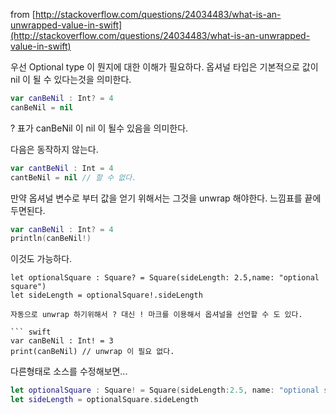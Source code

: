 
from [http://stackoverflow.com/questions/24034483/what-is-an-unwrapped-value-in-swift](http://stackoverflow.com/questions/24034483/what-is-an-unwrapped-value-in-swift)

우선 Optional type 이 뭔지에 대한 이해가 필요하다. 옵셔널 타입은 기본적으로 값이 nil 이 될 수 있다는것을 의미한다.

``` swift
var canBeNil : Int? = 4 
canBeNil = nil
```

? 표가 canBeNil 이 nil 이 될수 있음을 의미한다.

다음은 동작하지 않는다.

``` swift
var cantBeNil : Int = 4
cantBeNil = nil	// 할 수 없다.
```

만약 옵셔널 변수로 부터 값을 얻기 위해서는 그것을 unwrap 해야한다. 느낌표를 끝에 두면된다.

``` swift
var canBeNil : Int? = 4
println(canBeNil!)
```

이것도 가능하다.

```
let optionalSquare : Square? = Square(sideLength: 2.5,name: "optional square")
let sideLength = optionalSquare!.sideLength

자동으로 unwrap 하기위해서 ? 대신 ! 마크를 이용해서 옵셔널을 선언할 수 도 있다.

``` swift
var canBeNil : Int! = 3
print(canBeNil)	// unwrap 이 필요 없다. 
```

다른형태로 소스를 수정해보면...

``` swift
let optionalSquare : Square! = Square(sideLength:2.5, name: "optional square")
let sideLength = optionalSquare.sideLength
```

